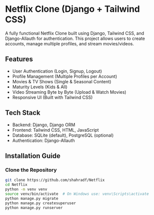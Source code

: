 # Netflix Clone (Django + Tailwind CSS)

A fully functional Netflix Clone built using Django, Tailwind CSS, and Django-Allauth for authentication. This project allows users to create accounts, manage multiple profiles, and stream movies/videos.

## Features

- User Authentication (Login, Signup, Logout)  
- Profile Management (Multiple Profiles per Account)  
- Movies & TV Shows (Single & Seasonal Content)  
- Maturity Levels (Kids & All)  
- Video Streaming Byte by Byte (Upload & Watch Movies)  
- Responsive UI (Built with Tailwind CSS)  

## Tech Stack

- Backend: Django, Django ORM  
- Frontend: Tailwind CSS, HTML, JavaScript  
- Database: SQLite (default), PostgreSQL (optional)  
- Authentication: Django-Allauth



## Installation Guide

### Clone the Repository

```bash
git clone https://github.com/shahradf/Netflix
cd Netflix
python -m venv venv
source venv/bin/activate  # On Windows use: venv\Scripts\activate
python manage.py migrate
python manage.py createsuperuser 
python manage.py runserver
```
